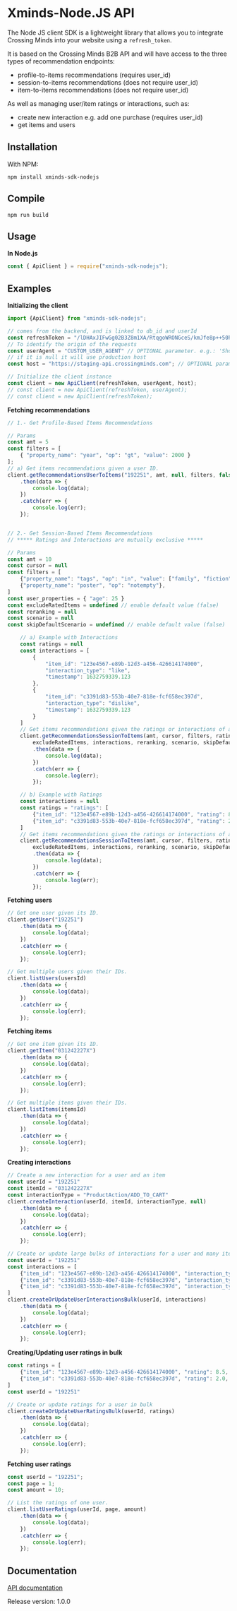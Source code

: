 # Xminds-Node.JS API

The Node JS client SDK is a lightweight library that allows you to integrate Crossing Minds into your website using a `refresh_token`. 

It is based on the Crossing Minds B2B API and will have access to the three types of recommendation endpoints:
- profile-to-items recommendations (requires user_id)
- session-to-items recommendations (does not require user_id)
- item-to-items recommendations (does not require user_id)


As well as managing user/item ratings or interactions, such as:
- create new interaction e.g. add one purchase (requires user_id)
- get items and users



## Installation

With NPM:
```
npm install xminds-sdk-nodejs
```

## Compile
```
npm run build
```

## Usage

**In Node.js**

```js
const { ApiClient } = require("xminds-sdk-nodejs");
```

## Examples

**Initializing the client**
```js
import {ApiClient} from "xminds-sdk-nodejs";

// comes from the backend, and is linked to db_id and userId
const refreshToken = "/lDHAxJIFwGg02B3Z8m1XA/RtqgoWRONGceS/kmJfe8p++50hOBJnyaqjrU8pPGmFmCvSxk6JPdxTg==";
// To identify the origin of the requests
const userAgent = "CUSTOM_USER_AGENT" // OPTIONAL parameter. e.g.: 'Shopify/SHOP_NAME'
// if it is null it will use production host
const host = "https://staging-api.crossingminds.com"; // OPTIONAL parameter

// Initialize the client instance
const client = new ApiClient(refreshToken, userAgent, host);
// const client = new ApiClient(refreshToken, userAgent);
// const client = new ApiClient(refreshToken);
```

**Fetching recommendations**
```js
// 1.- Get Profile-Based Items Recommendations

// Params
const amt = 5
const filters = [
    { "property_name": "year", "op": "gt", "value": 2000 }
];
// a) Get items recommendations given a user ID.
client.getRecommendationsUserToItems("192251", amt, null, filters, false)
    .then(data => {
        console.log(data);
    })
    .catch(err => {
        console.log(err);
    });


// 2.- Get Session-Based Items Recommendations
// ***** Ratings and Interactions are mutually exclusive *****

// Params
const amt = 10
const cursor = null
const filters = [
    {"property_name": "tags", "op": "in", "value": ["family", "fiction"]},
    {"property_name": "poster", "op": "notempty"},
]
const user_properties = { "age": 25 }
const excludeRatedItems = undefined // enable default value (false)
const reranking = null
const scenario = null
const skipDefaultScenario = undefined // enable default value (false)

    // a) Example with Interactions
    const ratings = null
    const interactions = [
        {
            "item_id": "123e4567-e89b-12d3-a456-426614174000",
            "interaction_type": "like",
            "timestamp": 1632759339.123
        },
        {
            "item_id": "c3391d83-553b-40e7-818e-fcf658ec397d",
            "interaction_type": "dislike",
            "timestamp": 1632759339.123
        }
    ]
    // Get items recommendations given the ratings or interactions of an anonymous session.
    client.getRecommendationsSessionToItems(amt, cursor, filters, ratings, userProperties, 
        excludeRatedItems, interactions, reranking, scenario, skipDefaultScenario)
        .then(data => {
            console.log(data);
        })
        .catch(err => {
            console.log(err);
        });

    // b) Example with Ratings
    const interactions = null
    const ratings = "ratings": [
        {"item_id": "123e4567-e89b-12d3-a456-426614174000", "rating": 8.5},
        {"item_id": "c3391d83-553b-40e7-818e-fcf658ec397d", "rating": 2.0}
    ]
    // Get items recommendations given the ratings or interactions of an anonymous session.
    client.getRecommendationsSessionToItems(amt, cursor, filters, ratings, userProperties, 
        excludeRatedItems, interactions, reranking, scenario, skipDefaultScenario)
        .then(data => {
            console.log(data);
        })
        .catch(err => {
            console.log(err);
        });
```

**Fetching users**
```js
// Get one user given its ID.
client.getUser("192251")
    .then(data => {
        console.log(data);
    })
    .catch(err => {
        console.log(err);
    });

// Get multiple users given their IDs.
client.listUsers(usersId)
    .then(data => {
        console.log(data);
    })
    .catch(err => {
        console.log(err);
    });
```

**Fetching items**
```js
// Get one item given its ID.
client.getItem("031242227X")
    .then(data => {
        console.log(data);
    })
    .catch(err => {
        console.log(err);
    });

// Get multiple items given their IDs.
client.listItems(itemsId)
    .then(data => {
        console.log(data);
    })
    .catch(err => {
        console.log(err);
    });
```

**Creating interactions**
```js
// Create a new interaction for a user and an item
const userId = "192251"
const itemId = "031242227X"
const interactionType = "ProductAction/ADD_TO_CART"
client.createInteraction(userId, itemId, interactionType, null)
    .then(data => {
        console.log(data);
    })
    .catch(err => {
        console.log(err);
    });

// Create or update large bulks of interactions for a user and many items
const userId = "192251"
const interactions = [
    {"item_id": "123e4567-e89b-12d3-a456-426614174000", "interaction_type": "productView", "timestamp": 1588812345},
    {"item_id": "c3391d83-553b-40e7-818e-fcf658ec397d", "interaction_type": "productView", "timestamp": 1588854321},
    {"item_id": "c3391d83-553b-40e7-818e-fcf658ec397d", "interaction_type": "addToCart", "timestamp": 1588866349}
]
client.createOrUpdateUserInteractionsBulk(userId, interactions)
    .then(data => {
        console.log(data);
    })
    .catch(err => {
        console.log(err);
    });
```

**Creating/Updating user ratings in bulk**
```js
const ratings = [
    {"item_id": "123e4567-e89b-12d3-a456-426614174000", "rating": 8.5, "timestamp": 1588812345},
    {"item_id": "c3391d83-553b-40e7-818e-fcf658ec397d", "rating": 2.0, "timestamp": 1588854321}
]
const userId = "192251"

// Create or update ratings for a user in bulk
client.createOrUpdateUserRatingsBulk(userId, ratings)
    .then(data => {
        console.log(data);
    })
    .catch(err => {
        console.log(err);
    });
```

**Fetching user ratings**
```js
const userId = "192251";
const page = 1;
const amount = 10;

// List the ratings of one user.
client.listUserRatings(userId, page, amount)
    .then(data => {
        console.log(data);
    })
    .catch(err => {
        console.log(err);
    });
```

## Documentation

[API documentation](https://docs.api.crossingminds.com/index.html)

Release version: 1.0.0
